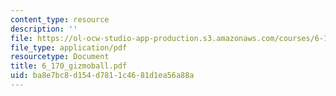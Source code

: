 ```yaml
---
content_type: resource
description: ''
file: https://ol-ocw-studio-app-production.s3.amazonaws.com/courses/6-170-laboratory-in-software-engineering-fall-2005/ba8e7bc8d154d7811c4681d1ea56a88a_6_170_gizmoball.pdf
file_type: application/pdf
resourcetype: Document
title: 6_170_gizmoball.pdf
uid: ba8e7bc8-d154-d781-1c46-81d1ea56a88a
---
```

